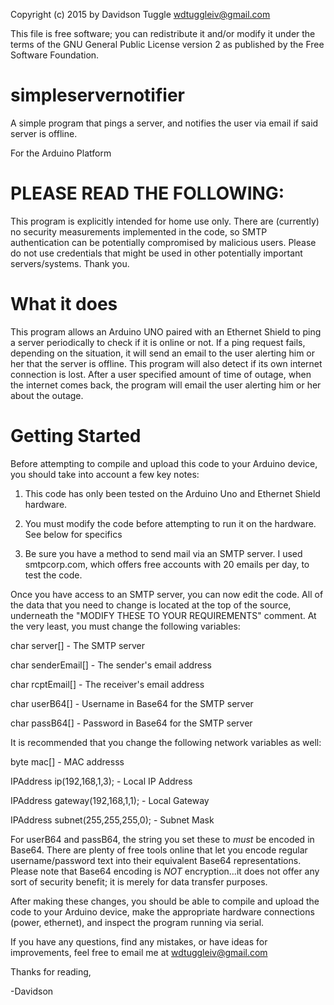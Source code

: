 Copyright (c) 2015 by Davidson Tuggle <wdtuggleiv@gmail.com>

This file is free software; you can redistribute it and/or modify it under the terms of the GNU General Public License version 2 as published by the Free Software Foundation.


# simpleservernotifier
A simple program that pings a server, and notifies the user via email if said server is offline.

For the Arduino Platform


# PLEASE READ THE FOLLOWING:
This program is explicitly intended for home use only. There are (currently) no security measurements implemented in the code, so SMTP authentication can be potentially compromised by malicious users. Please do not use credentials that might be used in other potentially important servers/systems. Thank you.

# What it does
This program allows an Arduino UNO paired with an Ethernet Shield to ping a server periodically to check if it is online or not. If a ping request fails, depending on the situation, it will send an email to the user alerting him or her that the server is offline. This program will also detect if its own internet connection is lost. After a user specified amount of time of outage, when the internet comes back, the program will email the user alerting him or her about the outage. 



# Getting Started
Before attempting to compile and upload this code to your Arduino device, you should take into account a few key notes:

1. This code has only been tested on the Arduino Uno and Ethernet Shield hardware.

2. You must modify the code before attempting to run it on the hardware. See below for specifics

3. Be sure you have a method to send mail via an SMTP server. I used smtpcorp.com, which offers free accounts with 20 emails per day, to test the code.

Once you have access to an SMTP server, you can now edit the code. All of the data that you need to change is located at the top of the source, underneath the "MODIFY THESE TO YOUR REQUIREMENTS" comment. At the very least, you must change the following variables:

char server[] - The SMTP server

char senderEmail[] - The sender's email address

char rcptEmail[] - The receiver's email address

char userB64[] - Username in Base64 for the SMTP server

char passB64[] - Password in Base64 for the SMTP server

It is recommended that you change the following network variables as well:

byte mac[] - MAC addresss

IPAddress ip(192,168,1,3); - Local IP Address

IPAddress gateway(192,168,1,1); - Local Gateway

IPAddress subnet(255,255,255,0); - Subnet Mask

For userB64 and passB64, the string you set these to *must* be encoded in Base64. There are plenty of free tools online that let you encode regular username/password text into their equivalent Base64 representations. Please note that Base64 encoding is *NOT* encryption...it does not offer any sort of security benefit; it is merely for data transfer purposes.

After making these changes, you should be able to compile and upload the code to your Arduino device, make the appropriate hardware connections (power, ethernet), and inspect the program running via serial. 

If you have any questions, find any mistakes, or have ideas for improvements, feel free to email me at wdtuggleiv@gmail.com

Thanks for reading,

-Davidson
